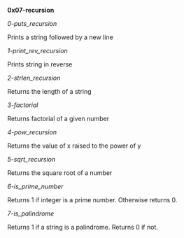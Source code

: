 **0x07-recursion**

*0-puts_recursion*

Prints a string followed by a new line


*1-print_rev_recursion*

Prints string in reverse


*2-strlen_recursion*

Returns the length of a string

*3-factorial*

Returns factorial of a given number

*4-pow_recursion*

Returns the value of x raised to the power of y

*5-sqrt_recursion*

Returns the square root of a number

*6-is_prime_number*

Returns 1 if integer is a prime number. Otherwise returns 0.

*7-is_palindrome*

Returns 1 if a string is a palindrome. Returns 0 if not.